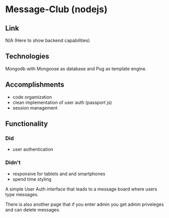 # Message-Club (nodejs)
## Link
 N/A (Here to show backend capabilities)

## Technologies 
Mongodb with Mongoose as database and Pug as template engine.

## Accomplishments
+ code orgamization
+ clean implementation of user auth (passport js)
+ session management


## Functionality
### Did
+ user authentication
### Didn't
+ responsive for tablets and and smartphones
+ spend time styling

A simple User Auth interface that leads to a message board where users type messages. 


There is also another page that if you enter admin you get admin priveleges and can delete messages.



